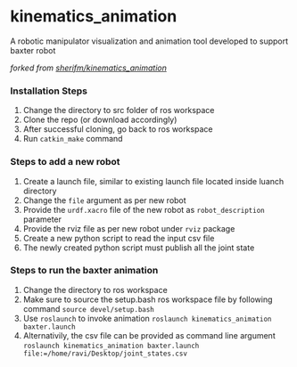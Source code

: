 # kinematics_animation
A robotic manipulator visualization and animation tool developed to support baxter robot

*forked from [sherifm/kinematics_animation](https://github.com/sherifm/kinematics_animation)*

### Installation Steps
1. Change the directory to src folder of ros workspace
2. Clone the repo (or download accordingly)
3. After successful cloning, go back to ros workspace
4. Run `catkin_make` command 

### Steps to add a new robot
1. Create a launch file, similar to existing launch file located inside luanch directory
2. Change the `file` argument as per new robot
3. Provide the `urdf.xacro` file of the new robot as `robot_description` parameter
4. Provide the rviz file as per new robot under `rviz` package
5. Create a new python script to read the input csv file
6. The newly created python script must publish all the joint state

### Steps to run the baxter animation
1. Change the directory to ros workspace
2. Make sure to source the setup.bash ros workspace file by following command `source devel/setup.bash`
3. Use `roslaunch` to invoke animation `roslaunch kinematics_animation baxter.launch`
4. Alternativily, the csv file can be provided as command line argument `roslaunch kinematics_animation baxter.launch file:=/home/ravi/Desktop/joint_states.csv`
